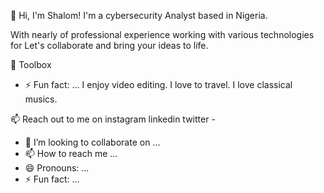 👋 Hi, I'm Shalom!
I'm a cybersecurity Analyst based in Nigeria.

With nearly  of professional experience working with various technologies for 
Let's collaborate and bring your ideas to life.

🔧 Toolbox





- ⚡ Fun fact: ...
I enjoy video editing.
I love to travel.
I love classical musics.

📫 Reach out to me on
instagram linkedin twitter - 
- 💞️ I’m looking to collaborate on ...
- 📫 How to reach me ...
- 😄 Pronouns: ...
- ⚡ Fun fact: ...

<!---
Shalom96/Shalom96 is a ✨ special ✨ repository because its `README.md` (this file) appears on your GitHub profile.
You can click the Preview link to take a look at your changes.
--->
